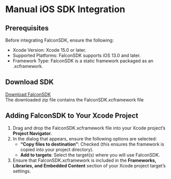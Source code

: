 # Manual iOS SDK Integration

## Prerequisites

Before integrating FalconSDK, ensure the following:
- Xcode Version: Xcode 15.0 or later.
- Supported Platforms: FalconSDK supports iOS 13.0 and later.
- Framework Type: FalconSDK is a static framework packaged as an .xcframework.


## Download SDK
[Download FalconSDK](/downloads/FalconSDK.zip)\
The downloaded zip file contains the FalconSDK.xcframework file

## Adding FalconSDK to Your Xcode Project

1.	Drag and drop the FalconSDK.xcframework file into your Xcode project’s **Project Navigator**.
2. In the dialog that appears, ensure the following options are selected:
   - **“Copy files to destination”**: Checked (this ensures the framework is copied into your project directory).
   - **Add to targets**: Select the target(s) where you will use FalconSDK.
3.  Ensure that FalconSDK.xcframework is included in the **Frameworks, Libraries, and Embedded Content** section of your Xcode project target’s settings.

